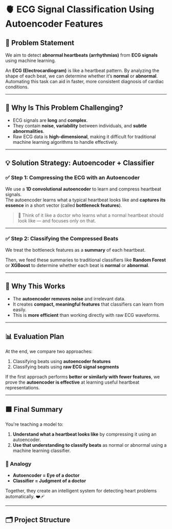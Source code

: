 # 🫀 ECG Signal Classification Using Autoencoder Features

## 🧠 Problem Statement

We aim to detect **abnormal heartbeats (arrhythmias)** from **ECG signals** using machine learning.

An **ECG (Electrocardiogram)** is like a heartbeat pattern. By analyzing the shape of each beat, we can determine whether it’s **normal** or **abnormal**. Automating this task can aid in faster, more consistent diagnosis of cardiac conditions.

---

## 🚧 Why Is This Problem Challenging?

- ECG signals are **long** and **complex**.
- They contain **noise**, **variability** between individuals, and **subtle abnormalities**.
- Raw ECG data is **high-dimensional**, making it difficult for traditional machine learning algorithms to handle effectively.

---

## 💡 Solution Strategy: Autoencoder + Classifier

### ✅ Step 1: Compressing the ECG with an Autoencoder

We use a **1D convolutional autoencoder** to learn and compress heartbeat signals.  
The autoencoder learns what a typical heartbeat looks like and **captures its essence** in a short vector (called **bottleneck features**).

> 🧠 Think of it like a doctor who learns what a normal heartbeat should look like — and focuses only on that.

---

### ✅ Step 2: Classifying the Compressed Beats

We treat the bottleneck features as a **summary** of each heartbeat.

Then, we feed these summaries to traditional classifiers like **Random Forest** or **XGBoost** to determine whether each beat is **normal** or **abnormal**.

---

## 🎯 Why This Works

- The **autoencoder removes noise** and irrelevant data.
- It creates **compact, meaningful features** that classifiers can learn from easily.
- This is **more efficient** than working directly with raw ECG waveforms.

---

## 📊 Evaluation Plan

At the end, we compare two approaches:

1. Classifying beats using **autoencoder features**
2. Classifying beats using **raw ECG signal segments**

If the first approach performs **better or similarly with fewer features**, we prove the **autoencoder is effective** at learning useful heartbeat representations.

---

## 🟩 Final Summary

You're teaching a model to:

1. **Understand what a heartbeat looks like** by compressing it using an autoencoder.
2. **Use that understanding to classify beats** as normal or abnormal using a machine learning classifier.

### 🔁 Analogy

- **Autoencoder = Eye of a doctor**  
- **Classifier = Judgment of a doctor**

Together, they create an intelligent system for detecting heart problems automatically. ❤️‍🩹

---

## 🗂️ Project Structure

